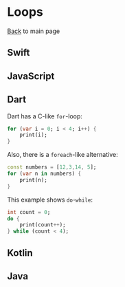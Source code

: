 # Loops

[Back](README.md) to main page

## Swift

## JavaScript

## Dart	

Dart has a C-like `for`-loop:

```dart
for (var i = 0; i < 4; i++) {
    print(i);
}
```

Also, there is a `foreach`-like alternative:

```dart
const numbers = [12,3,14, 5]; 
for (var n in numbers) { 
    print(n); 
} 
```

This example shows `do`-`while`:

```dart
int count = 0;
do {
    print(count++);
} while (count < 4);
```


## Kotlin	

## Java	
